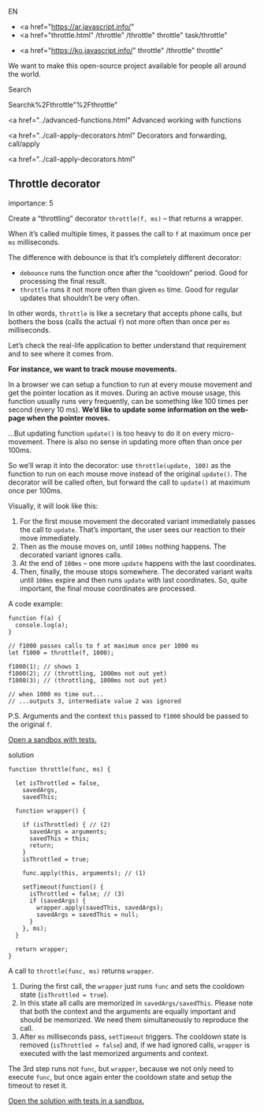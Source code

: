 EN

-   <a href="https://ar.javascript.info/"
-   <a href="throttle.html"
    /throttle"
    /throttle"
    throttle"
    task/throttle"

<!-- -->

-   <a href="https://ko.javascript.info/"
    throttle"
    /throttle"
    throttle"

We want to make this open-source project available for people all around the world.

Search

Searchk%2Fthrottle"%2Fthrottle" </a>

<a href="../advanced-functions.html" Advanced working with functions</span></a>

<a href="../call-apply-decorators.html" Decorators and forwarding, call/apply</span></a>

<a href="../call-apply-decorators.html"

## Throttle decorator

<span class="task__importance" title="How important is the task, from 1 to 5">importance: 5</span>

Create a “throttling” decorator `throttle(f, ms)` – that returns a wrapper.

When it’s called multiple times, it passes the call to `f` at maximum once per `ms` milliseconds.

The difference with debounce is that it’s completely different decorator:

-   `debounce` runs the function once after the “cooldown” period. Good for processing the final result.
-   `throttle` runs it not more often than given `ms` time. Good for regular updates that shouldn’t be very often.

In other words, `throttle` is like a secretary that accepts phone calls, but bothers the boss (calls the actual `f`) not more often than once per `ms` milliseconds.

Let’s check the real-life application to better understand that requirement and to see where it comes from.

**For instance, we want to track mouse movements.**

In a browser we can setup a function to run at every mouse movement and get the pointer location as it moves. During an active mouse usage, this function usually runs very frequently, can be something like 100 times per second (every 10 ms). **We’d like to update some information on the web-page when the pointer moves.**

…But updating function `update()` is too heavy to do it on every micro-movement. There is also no sense in updating more often than once per 100ms.

So we’ll wrap it into the decorator: use `throttle(update, 100)` as the function to run on each mouse move instead of the original `update()`. The decorator will be called often, but forward the call to `update()` at maximum once per 100ms.

Visually, it will look like this:

1.  For the first mouse movement the decorated variant immediately passes the call to `update`. That’s important, the user sees our reaction to their move immediately.
2.  Then as the mouse moves on, until `100ms` nothing happens. The decorated variant ignores calls.
3.  At the end of `100ms` – one more `update` happens with the last coordinates.
4.  Then, finally, the mouse stops somewhere. The decorated variant waits until `100ms` expire and then runs `update` with last coordinates. So, quite important, the final mouse coordinates are processed.

A code example:

    function f(a) {
      console.log(a);
    }

    // f1000 passes calls to f at maximum once per 1000 ms
    let f1000 = throttle(f, 1000);

    f1000(1); // shows 1
    f1000(2); // (throttling, 1000ms not out yet)
    f1000(3); // (throttling, 1000ms not out yet)

    // when 1000 ms time out...
    // ...outputs 3, intermediate value 2 was ignored

P.S. Arguments and the context `this` passed to `f1000` should be passed to the original `f`.

[Open a sandbox with tests.](https://plnkr.co/edit/hXYTiNGcB0hq2ZV2?p=preview)

solution

    function throttle(func, ms) {

      let isThrottled = false,
        savedArgs,
        savedThis;

      function wrapper() {

        if (isThrottled) { // (2)
          savedArgs = arguments;
          savedThis = this;
          return;
        }
        isThrottled = true;

        func.apply(this, arguments); // (1)

        setTimeout(function() {
          isThrottled = false; // (3)
          if (savedArgs) {
            wrapper.apply(savedThis, savedArgs);
            savedArgs = savedThis = null;
          }
        }, ms);
      }

      return wrapper;
    }

A call to `throttle(func, ms)` returns `wrapper`.

1.  During the first call, the `wrapper` just runs `func` and sets the cooldown state (`isThrottled = true`).
2.  In this state all calls are memorized in `savedArgs/savedThis`. Please note that both the context and the arguments are equally important and should be memorized. We need them simultaneously to reproduce the call.
3.  After `ms` milliseconds pass, `setTimeout` triggers. The cooldown state is removed (`isThrottled = false`) and, if we had ignored calls, `wrapper` is executed with the last memorized arguments and context.

The 3rd step runs not `func`, but `wrapper`, because we not only need to execute `func`, but once again enter the cooldown state and setup the timeout to reset it.

[Open the solution with tests in a sandbox.](https://plnkr.co/edit/7jLStqfW8AQCyE96?p=preview)
